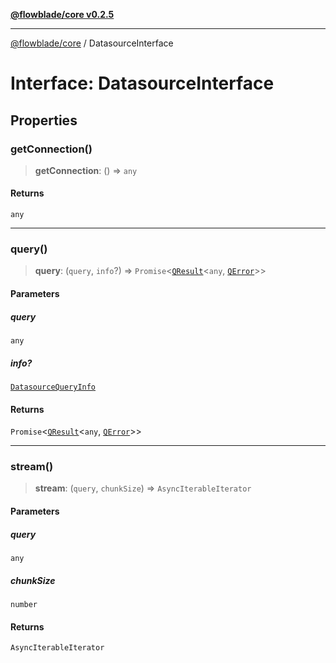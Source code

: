 [**@flowblade/core v0.2.5**](../README.md)

***

[@flowblade/core](../README.md) / DatasourceInterface

# Interface: DatasourceInterface

## Properties

### getConnection()

> **getConnection**: () => `any`

#### Returns

`any`

***

### query()

> **query**: (`query`, `info`?) => `Promise`\<[`QResult`](../classes/QResult.md)\<`any`, [`QError`](QError.md)\>\>

#### Parameters

##### query

`any`

##### info?

[`DatasourceQueryInfo`](DatasourceQueryInfo.md)

#### Returns

`Promise`\<[`QResult`](../classes/QResult.md)\<`any`, [`QError`](QError.md)\>\>

***

### stream()

> **stream**: (`query`, `chunkSize`) => `AsyncIterableIterator`

#### Parameters

##### query

`any`

##### chunkSize

`number`

#### Returns

`AsyncIterableIterator`
